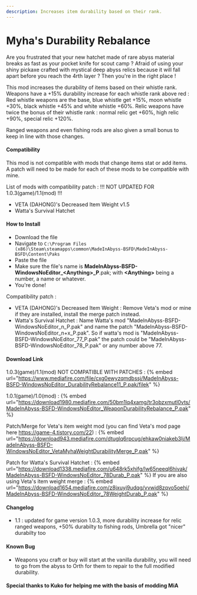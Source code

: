 ```yaml
---
description: Increases item durability based on their rank.
---
```


# Myha's Durability Rebalance 

Are you frustrated that your new hatchet made of rare abyss material breaks as fast as your pocket knife for scout camp ?
Afraid of using your shiny pickaxe crafted with mystical deep abyss relics because it will fall apart before you reach the 4rth layer ?
Then you're in the right place !

This mod increases the durability of items based on their whistle rank. Weapons have a +15% durability increase for each whistle rank above red :
Red whistle weapons are the base, blue whistle get +15%, moon whistle +30%, black whistle +45% and white whistle +60%.
Relic weapons have twice the bonus of their whistle rank : normal relic get +60%, high relic +90%, special relic +120%.

Ranged weapons and even fishing rods are also given a small bonus to keep in line with those changes.


#### Compatibility

This mod is not compatible with mods that change items stat or add items.
A patch will need to be made for each of these mods to be compatible with mine.

List of mods with compatibility patch : !!! NOT UPDATED FOR 1.0.3(game)/1.1(mod) !!!
* VETA (DAHONG)'s Decreased Item Weight v1.5
* Watta's Survival Hatchet

#### How to Install

* Download the file
* Navigate to `C:\Program Files (x86)\Steam\steamapps\common\MadeInAbyss-BSFD\MadeInAbyss-BSFD\Content\Paks`
* Paste the file
* Make sure the file's name is **MadeInAbyss-BSFD-WindowsNoEditor\_\<Anything>\_P**.pak; with **\<Anything>** being a number, a name or whatever.
* You're done!

Compatibility patch :
* VETA (DAHONG)'s Decreased Item Weight : Remove Veta's mod or mine if they are installed, install the merge patch instead.
* Watta's Survival Hatchet : Name Watta's mod "MadeInAbyss-BSFD-WindowsNoEditor_n_P.pak" and name the patch "MadeInAbyss-BSFD-WindowsNoEditor_n+x_P.pak". So if watta's mod is "MadeInAbyss-BSFD-WindowsNoEditor_77_P.pak" the patch could be "MadeInAbyss-BSFD-WindowsNoEditor_78_P.pak" or any number above 77.
#### Download Link

1.0.3(game)/1.1(mod) NOT COMPATIBLE WITH PATCHES : {% embed url="https://www.mediafire.com/file/cxg0ewyzqmdbssj/MadeInAbyss-BSFD-WindowsNoEditor_DurabilityRebalance11_P.pak/filek" %}

1.0.1(game)/1.0(mod) : {% embed url="https://download1980.mediafire.com/50bm1lq4xamg/tr3obzxmutl0vts/MadeInAbyss-BSFD-WindowsNoEditor_WeaponDurabilityRebalance_P.pak" %}

Patch/Merge for Veta's item weight mod (you can find Veta's mod page here https://game-4.tistory.com/22) :
{% embed url="https://download943.mediafire.com/dtuglq6rpcug/ehkaw0niakeb3lj/MadeInAbyss-BSFD-WindowsNoEditor_VetaMyhaWeightDurabilityMerge_P.pak" %}

Patch for Watta's Survival Hatchet :
{% embed url="https://download1338.mediafire.com/u648rk5xhifg/lw65neeql6hivak/MadeInAbyss-BSFD-WindowsNoEditor_78Durab_P.pak" %}
If you are also using Veta's item weight merge :
{% embed url="https://download1654.mediafire.com/z8jxuyj9udqg/vvwid8zqvo5oehi/MadeInAbyss-BSFD-WindowsNoEditor_78WeightDurab_P.pak" %}

#### Changelog
* 1.1 : updated for game version 1.0.3, more durability increase for relic ranged weapons, +50% durabilty to fishing rods, Umbrella got "nicer" durabilty too

#### Known Bug

* Weapons you craft or buy will start at the vanilla durability, you will need to go from the abyss to Orth for them to repair to the full modified durability.


#### Special thanks to Kuko for helping me with the basis of modding MiA
